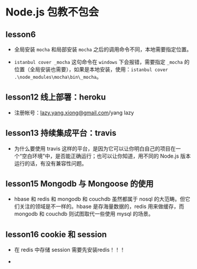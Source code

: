 # Node.js 包教不包会

## lesson6

* 全局安装 `mocha` 和局部安装 `mocha` 之后的调用命令不同，本地需要指定位置。  

* `istanbul cover _mocha` 这句命令在 `windows` 下会报错，需要指定 `_mocha` 的位置（全局安装也需要），如果是本地安装，使用：`istanbul cover .\node_modules\mocha\bin\_mocha`。  

## lesson12 线上部署：heroku

* 注册帐号：lazy.yang.xiong@gmail.com/yang lazy

## lesson13 持续集成平台：travis

* 为什么要使用 travis 这样的平台，是因为它可以让你明白自己的项目在一个“空白环境”中，是否能正确运行；也可以让你知道，用不同的 Node.js 版本运行的话，有没有兼容性问题。  

## lesson15 Mongodb 与 Mongoose 的使用

* hbase 和 redis 和 mongodb 和 couchdb 虽然都属于 nosql 的大范畴。但它们关注的领域是不一样的。hbase 是存海量数据的，redis 用来做缓存，而 mongodb 和 couchdb 则试图取代一些使用 mysql 的场景。  

## lesson16 cookie 和 session

* 在 redis 中存储 session 需要先安装redis！！！  

* 
